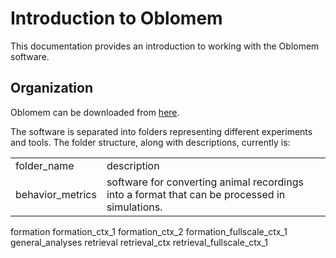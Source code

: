 Introduction to Oblomem
=======================

This documentation provides an introduction to working with the Oblomem software.

## Organization

Oblomem can be downloaded from [here](https://github.com/Hippocampome-Org/oblomem).

The software is separated into folders representing different experiments and tools. The folder structure, along with descriptions, currently is:
<table>
<tr><td>folder_name</td><td>description</td></tr>
<tr><td>behavior_metrics</td><td>software for converting animal recordings into a format that can be processed in simulations.</td></tr>
</table>
formation
formation_ctx_1
formation_ctx_2
formation_fullscale_ctx_1
general_analyses
retrieval
retrieval_ctx
retrieval_fullscale_ctx_1